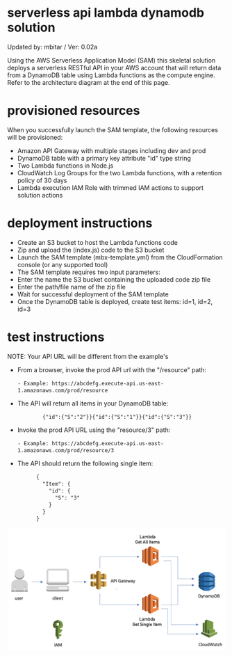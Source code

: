 # serverless api lambda dynamodb solution

Updated by: mbitar / Ver: 0.02a

Using the AWS Serverless Application Model (SAM) this skeletal solution deploys a serverless RESTful API in your AWS account that will return data from a DynamoDB table using Lambda functions as the compute engine. Refer to the architecture diagram at the end of this page.

# provisioned resources

When you successfully launch the SAM template, the following resources will be provisioned:

- Amazon API Gateway with multiple stages including dev and prod 
- DynamoDB table with a primary key attribute "id" type string
- Two Lambda functions in Node.js 
- CloudWatch Log Groups for the two Lambda functions, with a retention policy of 30 days
- Lambda execution IAM Role with trimmed IAM actions to support solution actions

# deployment instructions

- Create an S3 bucket to host the Lambda functions code
- Zip and upload the (index.js) code to the S3 bucket
- Launch the SAM template (mbx-template.yml) from the CloudFormation console (or any supported tool)
- The SAM template requires two input parameters:
- Enter the name the S3 bucket containing the uploaded code zip file
- Enter the path/file name of the zip file
- Wait for successful deployment of the SAM template
- Once the DynamoDB table is deployed, create test items: id=1, id=2, id=3


# test instructions

NOTE: Your API URL will be different from the example's

- From a browser, invoke the prod API url with the "/resource" path:

      - Example: https://abcdefg.execute-api.us-east-1.amazonaws.com/prod/resource

- The API will return all items in your DynamoDB table: 

              {"id":{"S":"2"}}{"id":{"S":"1"}}{"id":{"S":"3"}}


- Invoke the prod API URL using the "resource/3" path:

      - Example: https://abcdefg.execute-api.us-east-1.amazonaws.com/prod/resource/3

- The API should return the following single item:

            {
              "Item": {
                "id": {
                  "S": "3"
                }
              }
            }

![AWS Arch](mbx-serverless-api.jpg)


